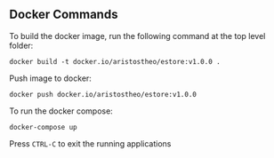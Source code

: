 
## Docker Commands

To build the docker image, run the following command at the top level folder:

```
docker build -t docker.io/aristostheo/estore:v1.0.0 .
```

Push image to docker:
```
docker push docker.io/aristostheo/estore:v1.0.0
```

To run the docker compose:
```
docker-compose up
```

Press `CTRL-C` to exit the running applications